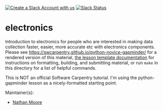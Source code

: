 [![Create a Slack Account with us](https://img.shields.io/badge/Create_Slack_Account-The_Carpentries-071159.svg)](https://swc-slack-invite.herokuapp.com/) 
 [![Slack Status](https://img.shields.io/badge/Slack_Channel-swc--py--gapminder-E01563.svg)](https://swcarpentry.slack.com/messages/C9X4W03KL) 

electronics 
=======================

Introduction to electronics for people who are interested in making data collection faster, easier, more accurate etc with electronics components.
Please see <https://swcarpentry.github.io/python-novice-gapminder/>
for a rendered version of this material, [the lesson template documentation][lesson-example]
for instructions on formatting, building, and submitting material,
or run `make` in this directory for a list of helpful commands.

This is NOT an official Software Carpentry tutorial.  I'm using the python-gapminder lesson as a nicely-formatted starting point.

Maintainer(s):

* [Nathan Moore][moore-nathan]

[lesson-example]: https://carpentries.github.io/lesson-example/
[moore-nathan]: https://software-carpentry.org/team/#moore_nathan
